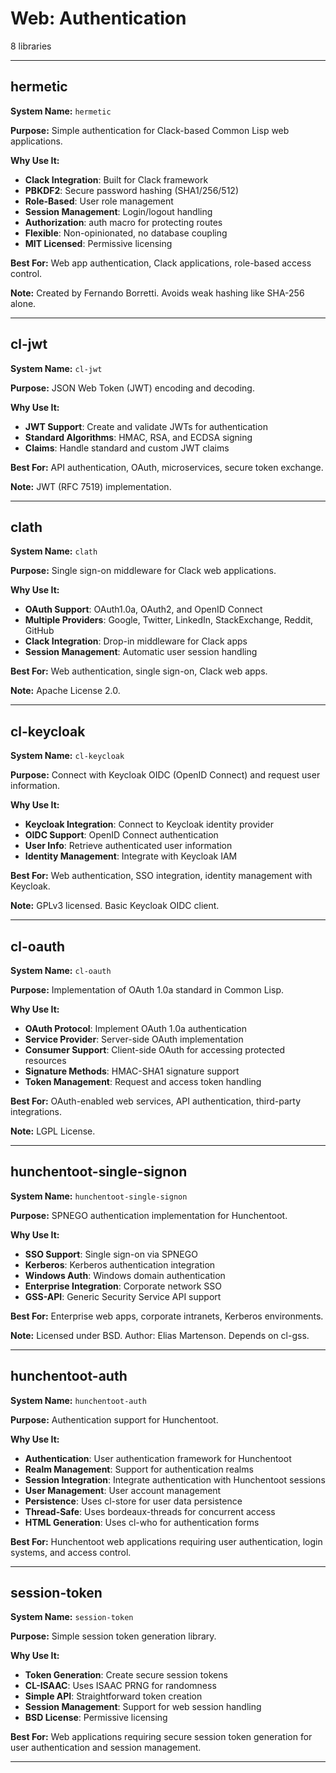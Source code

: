# Web: Authentication

8 libraries

---

## hermetic

**System Name:** `hermetic`

**Purpose:** Simple authentication for Clack-based Common Lisp web applications.

**Why Use It:**
- **Clack Integration**: Built for Clack framework
- **PBKDF2**: Secure password hashing (SHA1/256/512)
- **Role-Based**: User role management
- **Session Management**: Login/logout handling
- **Authorization**: auth macro for protecting routes
- **Flexible**: Non-opinionated, no database coupling
- **MIT Licensed**: Permissive licensing

**Best For:** Web app authentication, Clack applications, role-based access control.

**Note:** Created by Fernando Borretti. Avoids weak hashing like SHA-256 alone.

---


## cl-jwt

**System Name:** `cl-jwt`

**Purpose:** JSON Web Token (JWT) encoding and decoding.

**Why Use It:**
- **JWT Support**: Create and validate JWTs for authentication
- **Standard Algorithms**: HMAC, RSA, and ECDSA signing
- **Claims**: Handle standard and custom JWT claims

**Best For:** API authentication, OAuth, microservices, secure token exchange.

**Note:** JWT (RFC 7519) implementation.

---


## clath

**System Name:** `clath`

**Purpose:** Single sign-on middleware for Clack web applications.

**Why Use It:**
- **OAuth Support**: OAuth1.0a, OAuth2, and OpenID Connect
- **Multiple Providers**: Google, Twitter, LinkedIn, StackExchange, Reddit, GitHub
- **Clack Integration**: Drop-in middleware for Clack apps
- **Session Management**: Automatic user session handling

**Best For:** Web authentication, single sign-on, Clack web apps.

**Note:** Apache License 2.0.

---


## cl-keycloak

**System Name:** `cl-keycloak`

**Purpose:** Connect with Keycloak OIDC (OpenID Connect) and request user information.

**Why Use It:**
- **Keycloak Integration**: Connect to Keycloak identity provider
- **OIDC Support**: OpenID Connect authentication
- **User Info**: Retrieve authenticated user information
- **Identity Management**: Integrate with Keycloak IAM

**Best For:** Web authentication, SSO integration, identity management with Keycloak.

**Note:** GPLv3 licensed. Basic Keycloak OIDC client.

---


## cl-oauth

**System Name:** `cl-oauth`

**Purpose:** Implementation of OAuth 1.0a standard in Common Lisp.

**Why Use It:**
- **OAuth Protocol**: Implement OAuth 1.0a authentication
- **Service Provider**: Server-side OAuth implementation
- **Consumer Support**: Client-side OAuth for accessing protected resources
- **Signature Methods**: HMAC-SHA1 signature support
- **Token Management**: Request and access token handling

**Best For:** OAuth-enabled web services, API authentication, third-party integrations.

**Note:** LGPL License.

---


## hunchentoot-single-signon

**System Name:** `hunchentoot-single-signon`

**Purpose:** SPNEGO authentication implementation for Hunchentoot.

**Why Use It:**
- **SSO Support**: Single sign-on via SPNEGO
- **Kerberos**: Kerberos authentication integration
- **Windows Auth**: Windows domain authentication
- **Enterprise Integration**: Corporate network SSO
- **GSS-API**: Generic Security Service API support

**Best For:** Enterprise web apps, corporate intranets, Kerberos environments.

**Note:** Licensed under BSD. Author: Elias Martenson. Depends on cl-gss.

---


## hunchentoot-auth

**System Name:** `hunchentoot-auth`

**Purpose:** Authentication support for Hunchentoot.

**Why Use It:**
- **Authentication**: User authentication framework for Hunchentoot
- **Realm Management**: Support for authentication realms
- **Session Integration**: Integrate authentication with Hunchentoot sessions
- **User Management**: User account management
- **Persistence**: Uses cl-store for user data persistence
- **Thread-Safe**: Uses bordeaux-threads for concurrent access
- **HTML Generation**: Uses cl-who for authentication forms

**Best For:** Hunchentoot web applications requiring user authentication, login systems, and access control.

---


## session-token

**System Name:** `session-token`

**Purpose:** Simple session token generation library.

**Why Use It:**
- **Token Generation**: Create secure session tokens
- **CL-ISAAC**: Uses ISAAC PRNG for randomness
- **Simple API**: Straightforward token creation
- **Session Management**: Support for web session handling
- **BSD License**: Permissive licensing

**Best For:** Web applications requiring secure session token generation for user authentication and session management.

---


